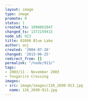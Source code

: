 ```yaml
---
layout: image
type: image
promote: 0
status: 1
created_ts: 1090862047
changed_ts: 1372159415
node_id: 913
title: 02698 Blue Lake
author: anj
created: '2004-07-26'
changed: '2013-06-25'
redirect_from: []
permalink: "/node/913/"
tags:
- 2003/11 - November 2003
- Tongariro Crossing
images:
- src: image/images/126_2698-913.jpg
  name: 126_2698-913.jpg
---
```


